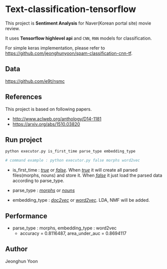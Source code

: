 # Text-classification-tensorflow

This project is **Sentiment Analysis** for Naver(Korean portal site) movie review.

It uses **Tensorflow highlevel api** and `CNN`, `RNN` models for classification.

For simple keras implementation, please refer to 
https://github.com/jeonghunyoon/spam-classification-cnn-tf.



## Data
https://github.com/e9t/nsmc


## References
This project is based on following papers.
- http://www.aclweb.org/anthology/D14-1181
- https://arxiv.org/abs/1510.03820


## Run project
```python
python executor.py is_first_time parse_type embedding_type

# command example : python executor.py false morphs word2vec
```
- is_first_time : <U>*true*</U> or <U>*false*</U>. When <U>*true*</U> it will create all parsed files(morphs, nouns) 
and store it. When <U>*false*</U> it just load the parsed data according to parse_type.

- parse_type : <U>*morphs*</U> or <U>*nouns*</U>

- embedding_type : <U>*doc2vec*</U> or <U>*word2vec*</U>. LDA, NMF will be added.


## Performance
- parse_type : morphs, embedding_type : word2vec 
    - accuracy = 0.8116487, area_under_auc = 0.8694117


## Author
Jeonghun Yoon
